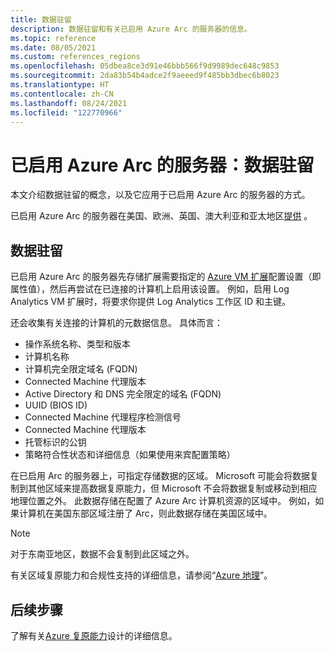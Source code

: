 ```yaml
---
title: 数据驻留
description: 数据驻留和有关已启用 Azure Arc 的服务器的信息。
ms.topic: reference
ms.date: 08/05/2021
ms.custom: references_regions
ms.openlocfilehash: 05dbea8ce3d91e46bbb566f9d9989dec648c9853
ms.sourcegitcommit: 2da83b54b4adce2f9aeeed9f485bb3dbec6b8023
ms.translationtype: HT
ms.contentlocale: zh-CN
ms.lasthandoff: 08/24/2021
ms.locfileid: "122770966"
---
```

# <a name="azure-arc-enabled-servers-data-residency"></a>已启用 Azure Arc 的服务器：数据驻留

本文介绍数据驻留的概念，以及它应用于已启用 Azure Arc 的服务器的方式。

已启用 Azure Arc 的服务器在美国、欧洲、英国、澳大利亚和亚太地区[提供](https://azure.microsoft.com/global-infrastructure/services/?products=azure-arc) 。

## <a name="data-residency"></a>数据驻留

已启用 Azure Arc 的服务器先存储扩展需要指定的 [Azure VM 扩展](manage-vm-extensions.md)配置设置（即属性值），然后再尝试在已连接的计算机上启用该设置。 例如，启用 Log Analytics VM 扩展时，将要求你提供 Log Analytics 工作区 ID 和主键。 

还会收集有关连接的计算机的元数据信息。 具体而言：

* 操作系统名称、类型和版本
* 计算机名称
* 计算机完全限定域名 (FQDN)
* Connected Machine 代理版本
* Active Directory 和 DNS 完全限定的域名 (FQDN)
* UUID (BIOS ID)
* Connected Machine 代理程序检测信号
* Connected Machine 代理版本
* 托管标识的公钥
* 策略符合性状态和详细信息（如果使用来宾配置策略）

在已启用 Arc 的服务器上，可指定存储数据的区域。 Microsoft 可能会将数据复制到其他区域来提高数据复原能力，但 Microsoft 不会将数据复制或移动到相应地理位置之外。 此数据存储在配置了 Azure Arc 计算机资源的区域中。 例如，如果计算机在美国东部区域注册了 Arc，则此数据存储在美国区域中。

> [!NOTE] 
> 对于东南亚地区，数据不会复制到此区域之外。 

有关区域复原能力和合规性支持的详细信息，请参阅“[Azure 地理](https://azure.microsoft.com/global-infrastructure/geographies/)”。

## <a name="next-steps"></a>后续步骤

了解有关[Azure 复原能力](/azure/architecture/reliability/architect)设计的详细信息。
